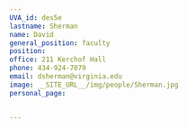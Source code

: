 ```yaml
---
UVA_id: des5e
lastname: Sherman
name: David
general_position: faculty
position:
office: 211 Kerchof Hall
phone: 434-924-7079
email: dsherman@virginia.edu
image: __SITE_URL__/img/people/Sherman.jpg
personal_page:


---
```

